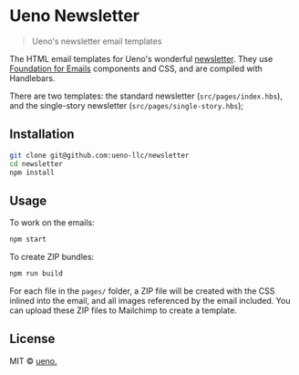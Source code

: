# Ueno Newsletter

> Ueno's newsletter email templates

The HTML email templates for Ueno's wonderful [newsletter](https://ueno.co/newsletter). They use [Foundation for Emails](https://foundation.zurb.com/emails) components and CSS, and are compiled with Handlebars.

There are two templates: the standard newsletter (`src/pages/index.hbs`), and the single-story newsletter (`src/pages/single-story.hbs`);

## Installation

```bash
git clone git@github.com:ueno-llc/newsletter
cd newsletter
npm install
```

## Usage

To work on the emails:

```bash
npm start
```

To create ZIP bundles:

```bash
npm run build
```

For each file in the `pages/` folder, a ZIP file will be created with the CSS inlined into the email, and all images referenced by the email included. You can upload these ZIP files to Mailchimp to create a template.

## License

MIT &copy; [ueno.](https://ueno.co)
